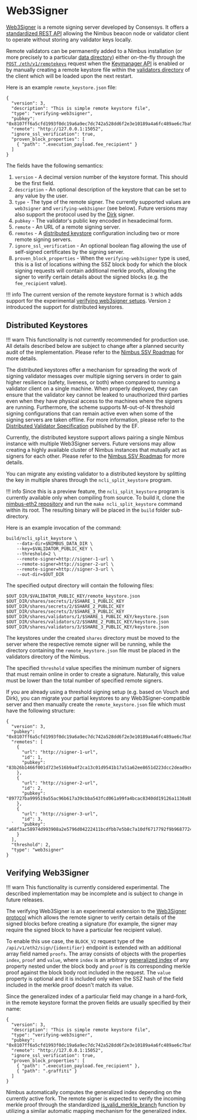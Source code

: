 # Web3Signer

[Web3Signer](https://docs.web3signer.consensys.net/en/latest/) is a remote signing server developed by Consensys.
It offers a [standardized REST API](https://consensys.github.io/web3signer/web3signer-eth2.html) allowing the Nimbus beacon node or validator client to operate without storing any validator keys locally.

Remote validators can be permanently added to a Nimbus installation (or more precisely to a particular [data directory](./data-dir.md)) either on-the-fly through the [`POST /eth/v1/remotekeys`](https://ethereum.github.io/keymanager-APIs/#/Remote%20Key%20Manager/ImportRemoteKeys) request when the [Keymanager API](./keymanager-api.md) is enabled or by manually creating a remote keystore file within the [validators directory](./data-dir.md#secrets-and-validators) of the client which will be loaded upon the next restart.

Here is an example `remote_keystore.json` file:

```
{
  "version": 3,
  "description": "This is simple remote keystore file",
  "type": "verifying-web3signer",
  "pubkey": "0x8107ff6a5cfd1993f0dc19a6a9ec7dc742a528dd6f2e3e10189a4a6fc489ae6c7ba9070ea4e2e328f0d20b91cc129733",
  "remote": "http://127.0.0.1:15052",
  "ignore_ssl_verification": true,
  "proven_block_properties": [
    { "path": ".execution_payload.fee_recipient" }
  ]
}
```

The fields have the following semantics:

1. `version` - A decimal version number of the keystore format. This should be the first field.
2. `description` - An optional description of the keystore that can be set to any value by the user.
3. `type` - The type of the remote signer. The currently supported values are `web3signer` and `verifying-web3signer` (see below). Future versions may also support the protocol used by the [Dirk](https://www.attestant.io/posts/introducing-dirk/) signer.
4. `pubkey` - The validator's public key encoded in hexadecimal form.
5. `remote` - An URL of a remote signing server.
6. `remotes` - A [distributed keystore](#distributed-keystores) configuration including two or more remote signing servers.
7. `ignore_ssl_verification` - An optional boolean flag allowing the use of self-signed certificates by the signing server.
8. `proven_block_properties` - When the `verifying-web3signer` type is used, this is a list of locations withing the SSZ block body for which the block signing requests will contain additional merkle proofs, allowing the signer to verify certain details about the signed blocks (e.g. the `fee_recipient` value).

!!! info
    The current version of the remote keystore format is `3` which adds support for the experimental [verifying web3signer setups](#verifying-web3signer).
    Version `2` introduced the support for distributed keystores.

## Distributed Keystores

!!! warn
    This functionality is not currently recommended for production use.
    All details described below are subject to change after a planned security audit of the implementation.
    Please refer to the [Nimbus SSV Roadmap](https://github.com/status-im/nimbus-eth2/issues/3416) for more details.

The distributed keystores offer a mechanism for spreading the work of signing validator messages over multiple signing servers in order to gain higher resilience (safety, liveness, or both) when compared to running a validator client on a single machine.
When properly deployed, they can ensure that the validator key cannot be leaked to unauthorized third parties even when they have physical access to the machines where the signers are running.
Furthermore, the scheme supports M-out-of-N threshold signing configurations that can remain active even when some of the signing servers are taken offline.
For more information, please refer to the [Distributed Validator Specification](https://github.com/ethereum/distributed-validator-specs) published by the EF.

Currently, the distributed keystore support allows pairing a single Nimbus instance with multiple Web3Signer servers.
Future versions may allow creating a highly available cluster of Nimbus instances that mutually act as signers for each other.
Please refer to the [Nimbus SSV Roadmap](https://github.com/status-im/nimbus-eth2/issues/3416) for more details.

You can migrate any existing validator to a distributed keystore by splitting the key in multiple shares through the `ncli_split_keystore` program.

!!! info
    Since this is a preview feature, the `ncli_split_keystore` program is currently available only when compiling from source.
    To build it, clone the [nimbus-eth2 repository](https://github.com/status-im/nimbus-eth2) and run the `make ncli_split_keystore` command within its root.
    The resulting binary will be placed in the `build` folder sub-directory.

Here is an example invocation of the command:

```
build/ncli_split_keystore \
    --data-dir=$NIMBUS_DATA_DIR \
    --key=$VALIDATOR_PUBLIC_KEY \
    --threshold=2 \
    --remote-signer=http://signer-1-url \
    --remote-signer=http://signer-2-url \
    --remote-signer=http://signer-3-url \
    --out-dir=$OUT_DIR
```

The specified output directory will contain the following files:

```
$OUT_DIR/$VALIDATOR_PUBLIC_KEY/remote_keystore.json
$OUT_DIR/shares/secrets/1/$SHARE_1_PUBLIC_KEY
$OUT_DIR/shares/secrets/2/$SHARE_2_PUBLIC_KEY
$OUT_DIR/shares/secrets/3/$SHARE_3_PUBLIC_KEY
$OUT_DIR/shares/validators/1/$SHARE_1_PUBLIC_KEY/keystore.json
$OUT_DIR/shares/validators/2/$SHARE_2_PUBLIC_KEY/keystore.json
$OUT_DIR/shares/validators/3/$SHARE_3_PUBLIC_KEY/keystore.json
```

The keystores under the created `shares` directory must be moved to the server where the respective remote signer will be running, while the directory containing the `remote_keystore.json` file must be placed in the validators directory of the Nimbus.

The specified `threshold` value specifies the minimum number of signers that must remain online in order to create a signature.
Naturally, this value must be lower than the total number of specified remote signers.

If you are already using a threshold signing setup (e.g. based on Vouch and Dirk), you can migrate your partial keystores to any Web3Signer-compatible server and then manually create the `remote_keystore.json` file which must have the following structure:

```
{
  "version": 3,
  "pubkey": "0x8107ff6a5cfd1993f0dc19a6a9ec7dc742a528dd6f2e3e10189a4a6fc489ae6c7ba9070ea4e2e328f0d20b91cc129733",
  "remotes": [
    {
      "url": "http://signer-1-url",
      "id": 1,
      "pubkey": "83b26b1466f001d723e516b9a4f2ca13c01d9541b17a51a62ee8651d223dcc2dead9ce212e499815f43f7f96dddd4f5a"
    },
    {
      "url": "http://signer-2-url",
      "id": 2,
      "pubkey": "897727ba999519a55ac96b617a39cbba543fcd061a99fa4bcac8340dd19126a1130a8b6c2574add4debd4ec4c0c29faf"
    },
    {
      "url": "http://signer-3-url",
      "id": 3,
  `   "pubkey": "a68f3ac58974d993908a2e5796d04222411bcdfbb7e5b8c7a10df6717792f9b968772495c554d1b508d4a738014c49b4"
    }
  ],
  "threshold": 2,
  "type": "web3signer"
}
```

## Verifying Web3Signer

!!! warn
    This functionality is currently considered experimental.
    The described implementation may be incomplete and is subject to change in future releases.

The verifying Web3Signer is an experimental extension to the [Web3Signer protocol](https://consensys.github.io/web3signer/web3signer-eth2.html#tag/Signing/operation/ETH2_SIGN) which allows the remote signer to verify certain details of the signed blocks before creating a signature (for example, the signer may require the signed block to have a particular fee recipient value).

To enable this use case, the `BLOCK_V2` request type of the `/api/v1/eth2/sign/{identifier}` endpoint is extended with an additional array field named `proofs`. The array consists of objects with the properties `index`, `proof` and `value`, where `index` is an arbitrary [generalized index](https://github.com/ethereum/consensus-specs/blob/v1.4.0-beta.1/ssz/merkle-proofs.md#generalized-merkle-tree-index) of any property nested under the block body and `proof` is its corresponding merkle proof against the block body root included in the request. The `value` property is optional and it is included only when the SSZ hash of the field included in the merkle proof doesn't match its value.

Since the generalized index of a particular field may change in a hard-fork, in the remote keystore format the proven fields are usually specified by their name:

```
{
  "version": 3,
  "description": "This is simple remote keystore file",
  "type": "verifying-web3signer",
  "pubkey": "0x8107ff6a5cfd1993f0dc19a6a9ec7dc742a528dd6f2e3e10189a4a6fc489ae6c7ba9070ea4e2e328f0d20b91cc129733",
  "remote": "http://127.0.0.1:15052",
  "ignore_ssl_verification": true,
  "proven_block_properties": [
    { "path": ".execution_payload.fee_recipient" },
    { "path": ".graffiti" }
  ]
}
```

Nimbus automatically computes the generalized index depending on the currently active fork.
The remote signer is expected to verify the incoming merkle proof through the standardized [is_valid_merkle_branch](https://github.com/ethereum/consensus-specs/blob/v1.4.0-alpha.3/specs/phase0/beacon-chain.md#is_valid_merkle_branch) function by utilizing a similar automatic mapping mechanism for the generalized index.
